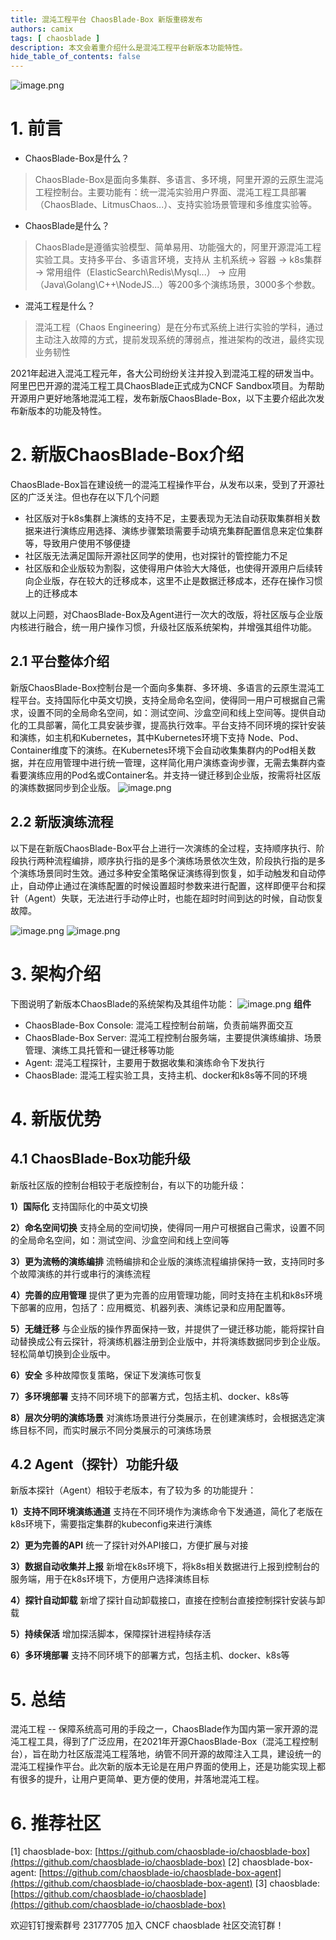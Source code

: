 ```yaml
---
title: 混沌工程平台 ChaosBlade-Box 新版重磅发布
authors: camix
tags: [ chaosblade ]
description: 本文会着重介绍什么是混沌工程平台新版本功能特性。
hide_table_of_contents: false
---
```


 ![image.png](/img/logo.png)
# 1. 前言

- ChaosBlade-Box是什么？
> ChaosBlade-Box是面向多集群、多语言、多环境，阿里开源的云原生混沌工程控制台。主要功能有：统一混沌实验用户界面、混沌工程工具部署（ChaosBlade、LitmusChaos...）、支持实验场景管理和多维度实验等。

- ChaosBlade是什么？
> ChaosBlade是遵循实验模型、简单易用、功能强大的，阿里开源混沌工程实验工具。支持多平台、多语言环境，支持从 主机系统-> 容器 -> k8s集群 -> 常用组件（ElasticSearch\Redis\Mysql...） -> 应用 （Java\Golang\C++\NodeJS...）等200多个演练场景，3000多个参数。

- 混沌工程是什么？
> 混沌工程（Chaos Engineering）是在分布式系统上进行实验的学科，通过主动注入故障的方式，提前发现系统的薄弱点，推进架构的改进，最终实现业务韧性


2021年起进入混沌工程元年，各大公司纷纷关注并投入到混沌工程的研发当中。阿里巴巴开源的混沌工程工具ChaosBlade正式成为CNCF Sandbox项目。为帮助开源用户更好地落地混沌工程，发布新版ChaosBlade-Box，以下主要介绍此次发布新版本的功能及特性。
<!--truncate-->

# 2. 新版ChaosBlade-Box介绍
ChaosBlade-Box旨在建设统一的混沌工程操作平台，从发布以来，受到了开源社区的广泛关注。但也存在以下几个问题

- 社区版对于k8s集群上演练的支持不足，主要表现为无法自动获取集群相关数据来进行演练应用选择、演练步骤繁琐需要手动填充集群配置信息来定位集群等，导致用户使用不够便捷
- 社区版无法满足国际开源社区同学的使用，也对探针的管控能力不足
- 社区版和企业版较为割裂，这使得用户体验大大降低，也使得开源用户后续转向企业版，存在较大的迁移成本，这里不止是数据迁移成本，还存在操作习惯上的迁移成本

就以上问题，对ChaosBlade-Box及Agent进行一次大的改版，将社区版与企业版内核进行融合，统一用户操作习惯，升级社区版系统架构，并增强其组件功能。
## 2.1 平台整体介绍
新版ChaosBlade-Box控制台是一个面向多集群、多环境、多语言的云原生混沌工程平台。支持国际化中英文切换，支持全局命名空间，使得同一用户可根据自己需求，设置不同的全局命名空间，如：测试空间、沙盒空间和线上空间等。提供自动化的工具部署，简化工具安装步骤，提高执行效率。平台支持不同环境的探针安装和演练，如主机和Kubernetes，其中Kubernetes环境下支持 Node、Pod、Container维度下的演练。在Kubernetes环境下会自动收集集群内的Pod相关数据，并在应用管理中进行统一管理，这样简化用户演练查询步骤，无需去集群内查看要演练应用的Pod名或Container名。并支持一键迁移到企业版，按需将社区版的演练数据同步到企业版。
![image.png](/img/blog/chaosblade-box-overview.png)
## 2.2 新版演练流程
以下是在新版ChaosBlade-Box平台上进行一次演练的全过程，支持顺序执行、阶段执行两种流程编排，顺序执行指的是多个演练场景依次生效，阶段执行指的是多个演练场景同时生效。通过多种安全策略保证演练得到恢复，如手动触发和自动停止，自动停止通过在演练配置的时候设置超时参数来进行配置，这样即便平台和探针（Agent）失联，无法进行手动停止时，也能在超时时间到达的时候，自动恢复故障。

![image.png](/img/blog/chaosblade-box-workflow.png)
![image.png](/img/blog/chaosblade-box-result.png)
# 3.  架构介绍

下图说明了新版本ChaosBlade的系统架构及其组件功能：
![image.png](/img/zh/overall-architecture.png)
**组件**

- ChaosBlade-Box Console: 混沌工程控制台前端，负责前端界面交互
- ChaosBlade-Box Server: 混沌工程控制台服务端，主要提供演练编排、场景管理、演练工具托管和一键迁移等功能
- Agent: 混沌工程探针，主要用于数据收集和演练命令下发执行
- ChaosBlade: 混沌工程实验工具，支持主机、docker和k8s等不同的环境
# 4. 新版优势
## 4.1 ChaosBlade-Box功能升级

新版社区版的控制台相较于老版控制台，有以下的功能升级：

**1）国际化**
支持国际化的中英文切换

**2）命名空间切换**
支持全局的空间切换，使得同一用户可根据自己需求，设置不同的全局命名空间，如：测试空间、沙盒空间和线上空间等

**3）更为流畅的演练编排**
流畅编排和企业版的演练流程编排保持一致，支持同时多个故障演练的并行或串行的演练流程

**4）完善的应用管理**
提供了更为完善的应用管理功能，同时支持在主机和k8s环境下部署的应用，包括了：应用概览、机器列表、演练记录和应用配置等。

**5）无缝迁移**
与企业版的操作界面保持一致，并提供了一键迁移功能，能将探针自动替换成公有云探针，将演练机器注册到企业版中，并将演练数据同步到企业版。轻松简单切换到企业版中。

**6）安全**
多种故障恢复策略，保证下发演练可恢复

**7）多环境部署**
支持不同环境下的部署方式，包括主机、docker、k8s等

**8）层次分明的演练场景**
对演练场景进行分类展示，在创建演练时，会根据选定演练目标不同，而实时展示不同分类展示的可演练场景

## 4.2 Agent（探针）功能升级
新版本探针（Agent）相较于老版本，有了较为多 的功能提升：

**1）支持不同环境演练通道**
支持在不同环境作为演练命令下发通道，简化了老版在k8s环境下，需要指定集群的kubeconfig来进行演练

**2）更为完善的API**
统一了探针对外API接口，方便扩展与对接

**3）数据自动收集并上报**
新增在k8s环境下，将k8s相关数据进行上报到控制台的服务端，用于在k8s环境下，方便用户选择演练目标

**4）探针自动卸载**
新增了探针自动卸载接口，直接在控制台直接控制探针安装与卸载

**5）持续保活**
增加探活脚本，保障探针进程持续存活

**6）多环境部署**
支持不同环境下的部署方式，包括主机、docker、k8s等

# 5. 总结
混沌工程 -- 保障系统高可用的手段之一，ChaosBlade作为国内第一家开源的混沌工程工具，得到了广泛应用，在2021年开源ChaosBlade-Box（混沌工程控制台），旨在助力社区版混沌工程落地，纳管不同开源的故障注入工具，建设统一的混沌工程操作平台。此次新的版本无论是在用户界面的使用上，还是功能实现上都有很多的提升，让用户更简单、更方便的使用，并落地混沌工程。


# 6. 推荐社区


[1] chaosblade-box: [https://github.com/chaosblade-io/chaosblade-box](https://github.com/chaosblade-io/chaosblade-box)
[2] chaosblade-box-agent: [https://github.com/chaosblade-io/chaosblade-box-agent](https://github.com/chaosblade-io/chaosblade-box-agent)
[3] chaosblade: [https://github.com/chaosblade-io/chaosblade](https://github.com/chaosblade-io/chaosblade-box)

欢迎钉钉搜索群号 23177705 加入 CNCF chaosblade 社区交流钉群！



